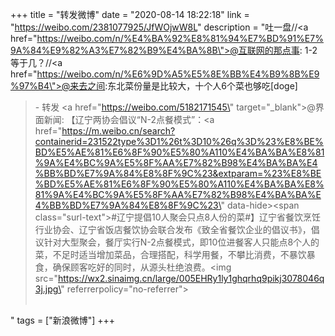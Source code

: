 +++
title = "转发微博"
date = "2020-08-14 18:22:18"
link = "https://weibo.com/2381077925/JfWOjwW8L"
description = "吐一盘//<a href=\"https://weibo.com/n/%E4%BA%92%E8%81%94%E7%BD%91%E7%9A%84%E9%82%A3%E7%82%B9%E4%BA%8B\">@互联网的那点事</a>: 1-2等于几？//<a href=\"https://weibo.com/n/%E6%9D%A5%E5%8E%BB%E4%B9%8B%E9%97%B4\">@来去之间</a>:东北菜份量是比较大，十个人6个菜也够吃[doge]<br><blockquote> - 转发 <a href=\"https://weibo.com/5182171545\" target=\"_blank\">@界面新闻</a>: 【辽宁两协会倡议“N-2点餐模式”：<a href=\"https://m.weibo.cn/search?containerid=231522type%3D1%26t%3D10%26q%3D%23%E8%BE%BD%E5%AE%81%E6%8F%90%E5%80%A110%E4%BA%BA%E8%81%9A%E4%BC%9A%E5%8F%AA%E7%82%B98%E4%BA%BA%E4%BB%BD%E7%9A%84%E8%8F%9C%23&extparam=%23%E8%BE%BD%E5%AE%81%E6%8F%90%E5%80%A110%E4%BA%BA%E8%81%9A%E4%BC%9A%E5%8F%AA%E7%82%B98%E4%BA%BA%E4%BB%BD%E7%9A%84%E8%8F%9C%23\" data-hide><span class=\"surl-text\">#辽宁提倡10人聚会只点8人份的菜#</span></a>】辽宁省餐饮烹饪行业协会、辽宁省饭店餐饮协会联合发布《致全省餐饮企业的倡议书》，倡议针对大型聚会，餐厅实行N-2点餐模式，即10位进餐客人只能点8个人的菜，不足时适当增加菜品，合理搭配，科学用餐，不攀比消费，不暴饮暴食，确保顾客吃好的同时，从源头杜绝浪费。<img src=\"https://wx2.sinaimg.cn/large/005EHRy1ly1ghqrhq9pikj3078046q3j.jpg\" referrerpolicy=\"no-referrer\"><br><br></blockquote>"
tags = ["新浪微博"]
+++
